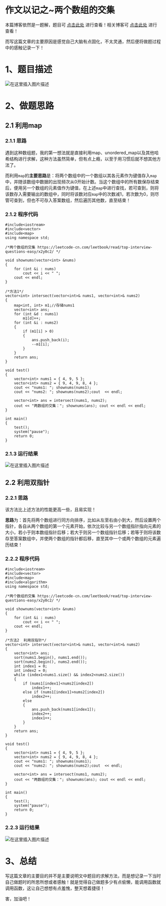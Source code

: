 作文以记之~两个数组的交集
=
本篇博客依然是一题解，题目可 [点击此处](https://leetcode-cn.com/problems/intersection-of-two-arrays-ii/) 进行查看！相关博客可 [点击此处](https://blog.csdn.net/m0_51961114/article/details/123833720) 进行查看！

而写这篇文章的主要原因是感觉自己大脑有点固化，不太灵通，然后便将做题过程中的感触记录一下！


# 1、题目描述
![在这里插入图片描述](https://img-blog.csdnimg.cn/7991c9b03b2e45998aff2b0c0ee3f376.png?x-oss-process=image/watermark,type_d3F5LXplbmhlaQ,shadow_50,text_Q1NETiBA5bCP5by6fg==,size_20,color_FFFFFF,t_70,g_se,x_16)

# 2、做题思路
## 2.1 利用map
### 2.1.1 思路
遇到这种数组题，我的第一想法就是直接利用map、unordered_map以及其他哈希结构进行求解，这种方法虽然简单，但有点上瘾，以至于用习惯后就不想其他方法了。

而利用`map`的**主要思路**是：将两个数组中的一个数组以其各元素作为键值存入`map`中，并随该数组中数据的出现频次从0开始计数。当这个数组中的所有数保存结束后，便用另一个数组的元素值作为键值，在上述`map`中进行查找，若可查到，则将该数存入需要输出的数组中，同时将该数对应`map`中的次数减1，若次数为0，则尽管可查到，但也不可存入答案数组，然后遍历其他数，直至结束！

### 2.1.2 程序代码


	#include<iostream>
	#include<vector>
	#include<map>
	using namespace std;
	
	/*两个数组的交集 https://leetcode-cn.com/leetbook/read/top-interview-questions-easy/x2y0c2/ */
	
	void shownums(vector<int> &nums)
	{
		for (int &i : nums)
			cout << i << " ";
		cout << endl;
	}
	
	/*方法1*/
	vector<int> intersect(vector<int>& nums1, vector<int>& nums2)
	{
		map<int, int> m1;//存储nums1
		vector<int> ans;
		for (int &d : nums1)
			m1[d]++;
		for (int &i : nums2)
		{
			if (m1[i] > 0)
			{
				ans.push_back(i);
				--m1[i];
			}
		}
		return ans;
	}
	
	void test()
	{
		vector<int> nums1 = { 4, 9, 5 };
		vector<int> nums2 = { 9, 4, 9, 8, 4 };
		cout << "nums1: "; shownums(nums1);
		cout << "nums2: "; shownums(nums2);cout  << endl;
	
		vector<int> ans = intersect(nums1, nums2);
		cout << "两数组的交集："; shownums(ans); cout << endl << endl;
	}
	
	int main()
	{
		test();
		system("pause");
		return 0;
	}


### 2.1.3 运行结果
![在这里插入图片描述](https://img-blog.csdnimg.cn/dabc280b10114d0d96f42aceac83ac3f.png?x-oss-process=image/watermark,type_d3F5LXplbmhlaQ,shadow_50,text_Q1NETiBA5bCP5by6fg==,size_20,color_FFFFFF,t_70,g_se,x_16)


## 2.2 利用双指针
### 2.2.1 思路
该方法比上述方法的性能更高一些，且易实现！

**思路**为：首先将两个数组进行同方向排序，比如从左至右由小到大，然后设置两个指针，各自从两个数组的第一个元素开始，依次比较与另一个数组指针指向元素的大小，若小于则本数组指针后移；若大于则另一个数组指针后移；若等于则将该数存至答案数组中，并使两个数组的指针都后移，直至其中一个或两个数组的元素遍历结束！

### 2.2.2 程序代码

	#include<iostream>
	#include<vector>
	#include<map>
	#include<algorithm>
	using namespace std;
	
	/*两个数组的交集 https://leetcode-cn.com/leetbook/read/top-interview-questions-easy/x2y0c2/ */
	
	void shownums(vector<int> &nums)
	{
		for (int &i : nums)
			cout << i << " ";
		cout << endl;
	}
	
	/*方法2  利用双指针*/
	vector<int> intersect(vector<int>& nums1, vector<int>& nums2) 
	{
		vector<int> ans;
		sort(nums1.begin(), nums1.end());
		sort(nums2.begin(), nums2.end());
		int index1 = 0;
		int index2 = 0;
		while (index1<nums1.size() && index2<nums2.size())
		{
			if (nums1[index1]<nums2[index2])
				index1++;
			else if (nums1[index1]>nums2[index2])
				index2++;
			else
			{
				ans.push_back(nums1[index1]);
				index2++;
				index1++;
			}
		}
		return ans;
	}
	
	void test()
	{
		vector<int> nums1 = { 4, 9, 5 };
		vector<int> nums2 = { 9, 4, 9, 8, 4 };
		cout << "nums1: "; shownums(nums1);
		cout << "nums2: "; shownums(nums2);cout  << endl;
	
		vector<int> ans = intersect(nums1, nums2);
		cout << "两数组的交集："; shownums(ans); cout << endl << endl;
	}
	
	int main()
	{
		test();
		system("pause");
		return 0;
	}


### 2.2.3 运行结果
![在这里插入图片描述](https://img-blog.csdnimg.cn/e1eb5cefe6524b5aaaaf256560444748.png?x-oss-process=image/watermark,type_d3F5LXplbmhlaQ,shadow_50,text_Q1NETiBA5bCP5by6fg==,size_20,color_FFFFFF,t_70,g_se,x_16)
# 3、总结
写这篇文章的主要目的并不是主要说明文中题目的求解方法，而是想记录一下当时自己做题时的所思所想或者感触！就是觉得自己做题多少有点偷懒，能调用函数就调用函数，这让自己想想有点羞愧，整天想着捷径！

害，加油吧！